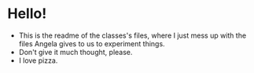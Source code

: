 # Hello!

* This is the readme of the classes's files, where I just mess up with the files Angela gives to us to experiment things.
* Don't give it much thought, please.
* I love pizza. 
